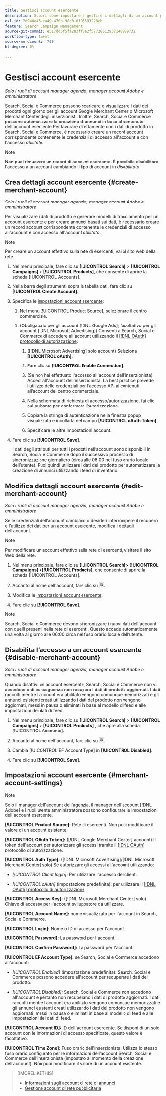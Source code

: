 ```yaml
---
title: Gestisci account esercente
description: Scopri come impostare e gestire i dettagli di un account per un centro commerciale.
exl-id: 7d940e45-ea49-470b-98d0-0196593228cb
feature: Search Campaign Management
source-git-commit: e517dd5f5fa283ff8a2f57728612937148889732
workflow-type: tm+mt
source-wordcount: '789'
ht-degree: 0%

---
```


# Gestisci account esercente

*Solo i ruoli di account manager agenzia, manager account Adobe e amministratore*

Search, Social e Commerce possono scaricare e visualizzare i dati dei prodotti ogni giorno per gli account Google Merchant Center o Microsoft Merchant Center degli inserzionisti. Inoltre, Search, Social e Commerce possono automatizzare la creazione di annunci in base al contenuto dell&#39;account esercente.Per lavorare direttamente con i dati di prodotto in Search, Social e Commerce, è necessario creare un record account corrispondente contenente le credenziali di accesso all&#39;account e con l&#39;accesso *abilitato*.

>[!NOTE]
>
>Non puoi rimuovere un record di account esercente. È possibile disabilitare l&#39;accesso a un account cambiando il tipo di account in *disabilitato*.

## Crea dettagli account esercente {#create-merchant-account}

*Solo i ruoli di account manager agenzia, manager account Adobe e amministratore*

Per visualizzare i dati di prodotto e generare modelli di tracciamento per un account esercente e per creare annunci basati sui dati, è necessario creare un record account corrispondente contenente le credenziali di accesso all&#39;account e con accesso all&#39;account *abilitato*.

>[!NOTE]
>
>Per creare un account effettivo sulla rete di esercenti, vai al sito web della rete.

1. Nel menu principale, fare clic su **[!UICONTROL Search]** \> **[!UICONTROL Campaigns]** \> **[!UICONTROL Products]**, che consente di aprire la scheda [!UICONTROL Accounts].

1. Nella barra degli strumenti sopra la tabella dati, fare clic su **[!UICONTROL Create Account]**.

1. Specifica le [impostazioni account esercente](#merchant-account-settings):

   1. Nel menu [!UICONTROL Product Source], selezionare il centro commerciale.

   <!--

   1. ([!DNL Meta Ads] accounts only) Log in to the [!DNL Meta Ads] account.

   And are there additional steps just for Meta? If so, create a separate procedure for it.
   
   -->

   1. (Obbligatorio per gli account [!DNL Google Ads]; facoltativo per gli account [!DNL Microsoft Advertising]) Consenti a Search, Social e Commerce di accedere all&#39;account utilizzando il [[!DNL OAuth] protocollo di autorizzazione](https://oauth.net/2/):

      1. ([!DNL Microsoft Advertising] solo account) Seleziona **[!UICONTROL oAuth]**.

      1. Fare clic su **[!UICONTROL Enable Connection]**.

      1. (Se non hai effettuato l&#39;accesso all&#39;account dell&#39;inserzionista) Accedi all&#39;account dell&#39;inserzionista. La best practice prevede l’utilizzo delle credenziali per l’accesso API ai contenuti all’account del centro commerciale.

      1. Nella schermata di richiesta di accesso/autorizzazione, fai clic sul pulsante per confermare l’autorizzazione.

      1. Copiare la stringa di autenticazione nella finestra popup visualizzata e incollarla nel campo **[!UICONTROL oAuth Token]**.

      1. Specificare le altre impostazioni account.

1. Fare clic su **[!UICONTROL Save]**.

   I dati degli attributi per tutti i prodotti nell’account sono disponibili in Search, Social e Commerce dopo il successivo processo di sincronizzazione giornaliero (circa alle 06:00 nel fuso orario locale dell’utente). Puoi quindi utilizzare i dati del prodotto per automatizzare la creazione di annunci utilizzando i feed di inventario.

## Modifica dettagli account esercente {#edit-merchant-account}

*Solo i ruoli di account manager agenzia, manager account Adobe e amministratore*

Se le credenziali dell’account cambiano o desideri interrompere il recupero e l’utilizzo dei dati per un account esercente, modifica i dettagli dell’account.

>[!NOTE]
>
>Per modificare un account effettivo sulla rete di esercenti, visitare il sito Web della rete.

1. Nel menu principale, fare clic su **[!UICONTROL Search]\> [!UICONTROL Campaigns] \>[!UICONTROL Products]**, che consente di aprire la scheda [!UICONTROL Accounts].

1. Accanto al nome dell&#39;account, fare clic su ![Visualizza/modifica impostazioni](/help/search-social-commerce/assets/settings.png "Visualizza/modifica impostazioni").

1. Modifica le [impostazioni account esercente](#merchant-account-settings).

1. Fare clic su **[!UICONTROL Save]**.

>[!NOTE]
>
>Search, Social e Commerce devono sincronizzare i nuovi dati dell&#39;account con quelli presenti nella rete di esercenti. Questo accade automaticamente una volta al giorno alle 06:00 circa nel fuso orario locale dell’utente.

## Disabilita l’accesso a un account esercente {#disable-merchant-account}

*Solo i ruoli di account manager agenzia, manager account Adobe e amministratore*

Quando disattivi un account esercente, Search, Social e Commerce non vi accedono e di conseguenza non recupera i dati di prodotto aggiornati. I dati raccolti mentre l’account era abilitato vengono comunque memorizzati e gli annunci esistenti creati utilizzando i dati del prodotto non vengono aggiornati, messi in pausa o eliminati in base al modello di feed e alle impostazioni dei dati di feed.

1. Nel menu principale, fare clic su **[!UICONTROL Search]** \> **[!UICONTROL Campaigns]** \> **[!UICONTROL Products]** , che apre alla scheda [!UICONTROL Accounts].

1. Accanto al nome dell&#39;account, fare clic su ![Visualizza/modifica impostazioni](/help/search-social-commerce/assets/settings.png "Visualizza/modifica impostazioni").

1. Cambia [!UICONTROL EF Account Type] in **[!UICONTROL Disabled]**.

1. Fare clic su **[!UICONTROL Save]**.

## Impostazioni account esercente {#merchant-account-settings}

>[!NOTE]
>
>Solo il manager dell&#39;account dell&#39;agenzia, il manager dell&#39;account [!DNL Adobe] e i ruoli utente amministratore possono configurare le impostazioni dell&#39;account esercente.

**[!UICONTROL Product Source]:** Rete di esercenti. Non puoi modificare il valore di un account esistente.

**[!UICONTROL OAuth Token]:** ([!DNL Google Merchant Center] account) Il token dell&#39;account per autorizzare gli accessi tramite il [[!DNL OAuth] protocollo di autorizzazione](https://oauth.net/2/).

**[!UICONTROL Auth Type]:** ([!DNL Microsoft Advertising]/[!DNL Microsoft Merchant Center] solo) Se autorizzare gli accessi all&#39;account utilizzando:

* *[!UICONTROL Client login]:* Per utilizzare l&#39;accesso del client.

* *[!UICONTROL oAuth]* (impostazione predefinita): per utilizzare il [[!DNL OAuth] protocollo di autorizzazione](https://oauth.net/2/).

**[!UICONTROL Access Key]:** ([!DNL Microsoft Merchant Center] solo) Chiave di accesso per l&#39;account sviluppatore da utilizzare.

**[!UICONTROL Account Name]:** nome visualizzato per l&#39;account in Search, Social e Commerce.

**[!UICONTROL Login]:** Nome o ID di accesso per l&#39;account.

**[!UICONTROL Password]:** La password per l&#39;account.

**[!UICONTROL Confirm Password]:** La password per l&#39;account.

**[!UICONTROL EF Account Type]:** se Search, Social e Commerce accedono all&#39;account:

* *[!UICONTROL Enabled]* (impostazione predefinita): Search, Social e Commerce possono accedere all&#39;account per recuperare i dati del prodotto.

* *[!UICONTROL Disabled]:* Search, Social e Commerce non accedono all&#39;account e pertanto non recuperano i dati di prodotto aggiornati. I dati raccolti mentre l’account era abilitato vengono comunque memorizzati e gli annunci esistenti creati utilizzando i dati del prodotto non vengono aggiornati, messi in pausa o eliminati in base al modello di feed e alle impostazioni dei dati di feed.

**[!UICONTROL Account ID]:** ID dell&#39;account esercente. Se disponi di un solo account con le informazioni di accesso specificate, questo valore è facoltativo.

**[!UICONTROL Time Zone]:** Fuso orario dell&#39;inserzionista. Utilizza lo stesso fuso orario configurato per le informazioni dell’account Search, Social e Commerce dell’inserzionista (impostato al momento della creazione dell’account). Non puoi modificare il valore di un account esistente.

>[!MORELIKETHIS]
>
>* [Informazioni sugli account di rete di annunci](ad-network-account-about.md)
>* [Gestione account di rete pubblicitaria](ad-network-account-manage.md)
